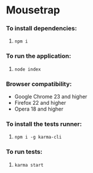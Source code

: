 # Mousetrap

### To install dependencies:

1. `npm i`

### To run the application:

1. `node index`

### Browser compatibility:

* Google Chrome 23 and higher
* Firefox 22 and higher
* Opera 18 and higher

### To install the tests runner:

1. `npm i -g karma-cli`

### To run tests:

1. `karma start`
